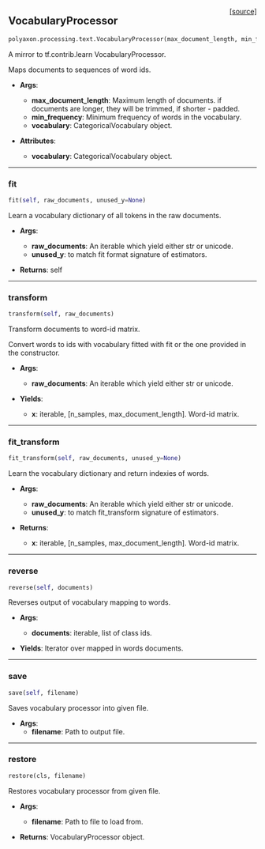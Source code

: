 <span style="float:right;">[[source]](https://github.com/polyaxon/polyaxon/blob/master/polyaxon/processing/text.py#L7)</span>
## VocabularyProcessor

```python
polyaxon.processing.text.VocabularyProcessor(max_document_length, min_frequency=0, vocabulary=None, tokenizer_fn=None)
```

A mirror to tf.contrib.learn VocabularyProcessor.

Maps documents to sequences of word ids.

- __Args__:
	- __max_document_length__: Maximum length of documents.
		if documents are longer, they will be trimmed, if shorter - padded.
	- __min_frequency__: Minimum frequency of words in the vocabulary.
	- __vocabulary__: CategoricalVocabulary object.

- __Attributes__:
	- __vocabulary__: CategoricalVocabulary object.


----

### fit


```python
fit(self, raw_documents, unused_y=None)
```


Learn a vocabulary dictionary of all tokens in the raw documents.

- __Args__:
  - __raw_documents__: An iterable which yield either str or unicode.
  - __unused_y__: to match fit format signature of estimators.

- __Returns__:
  self


----

### transform


```python
transform(self, raw_documents)
```


Transform documents to word-id matrix.

Convert words to ids with vocabulary fitted with fit or the one
provided in the constructor.

- __Args__:
  - __raw_documents__: An iterable which yield either str or unicode.

- __Yields__:
  - __x__: iterable, [n_samples, max_document_length]. Word-id matrix.


----

### fit_transform


```python
fit_transform(self, raw_documents, unused_y=None)
```


Learn the vocabulary dictionary and return indexies of words.

- __Args__:
  - __raw_documents__: An iterable which yield either str or unicode.
  - __unused_y__: to match fit_transform signature of estimators.

- __Returns__:
  - __x__: iterable, [n_samples, max_document_length]. Word-id matrix.


----

### reverse


```python
reverse(self, documents)
```


Reverses output of vocabulary mapping to words.

- __Args__:
  - __documents__: iterable, list of class ids.

- __Yields__:
  Iterator over mapped in words documents.


----

### save


```python
save(self, filename)
```


Saves vocabulary processor into given file.

- __Args__:
  - __filename__: Path to output file.


----

### restore


```python
restore(cls, filename)
```


Restores vocabulary processor from given file.

- __Args__:
  - __filename__: Path to file to load from.

- __Returns__:
  VocabularyProcessor object.
